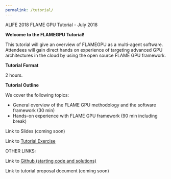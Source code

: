 ```yaml
---
permalink: /tutorial/
---
```

<p>ALIFE 2018 FLAME GPU Tutorial - July 2018</p>
<p><b>Welcome to the FLAMEGPU Tutorial!</b></p>

<p>This tutorial will give an overview of FLAMEGPU as a multi-agent software. Attendees will gain direct hands on experience of targeting advanced GPU architectures in the cloud by using the open source FLAME GPU framework.</p>

<p><b>Tutorial Format</b></p>
<p>2 hours.</p>

<p><b>Tutorial Outline</b></p>
<p>We cover the following topics: </p>
<ul>
	<li>General overview of the FLAME GPU methodology and the software framework (30 min)</li>
	<li>Hands-on experience with FLAME GPU framework (90 min including break)</li>
</ul>

<p>Link to Slides (coming soon)</p>
<p>Link to <a href="https://drive.google.com/file/d/0B2HbOiEppVPMVFFJcnh5Yzk2eUE/view?usp=sharing">Tutorial Exercise</a></p>

<p>OTHER LINKS:</p>

<p>Link to <a href="https://github.com/FLAMEGPU/Tutorial">Github (starting code and solutions)</a></p>
<p>Link to tutorial proposal document (coming soon)</p>